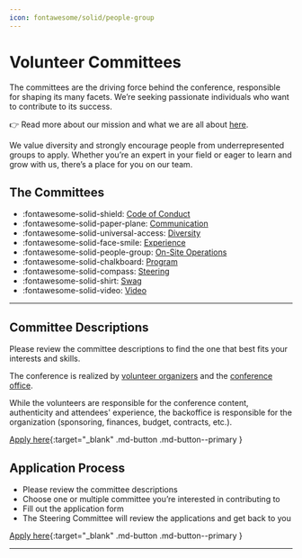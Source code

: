 ```yaml
---
icon: fontawesome/solid/people-group
---
```

# Volunteer Committees

The committees are the driving force behind the conference, responsible for shaping its many facets. We’re seeking
passionate individuals who want to contribute to its success.

👉 Read more about our mission and what we are all about [here](../mission.md).

We value diversity and strongly encourage people from underrepresented groups to apply. Whether you’re an expert in your
field or eager to learn and grow with us, there’s a place for you on our team.

## The Committees

- :fontawesome-solid-shield: [Code of Conduct](code-of-conduct.md)
- :fontawesome-solid-paper-plane: [Communication](communication.md)
- :fontawesome-solid-universal-access: [Diversity](diversity.md)
- :fontawesome-solid-face-smile: [Experience](experience.md)
- :fontawesome-solid-people-group: [On-Site Operations](on-site-ops.md)
- :fontawesome-solid-chalkboard: [Program](program.md)
- :fontawesome-solid-compass: [Steering](steering.md)
- :fontawesome-solid-shirt: [Swag](#swag.md)
- :fontawesome-solid-video:  [Video](video.md)

---

## Committee Descriptions

Please review the committee descriptions to find the one that best fits your interests and skills.

The conference is realized by [volunteer organizers](index.md) and the [conference office](../office/index.md).

While the volunteers are responsible for the conference content, authenticity and attendees' experience,
the backoffice is responsible for the organization (sponsoring, finances, budget, contracts, etc.).

[Apply here]({{config.extra.event.apply_url_committees}}){:target="_blank" .md-button .md-button--primary }


## Application Process

* Please review the committee descriptions
* Choose one or multiple committee you’re interested in contributing to
* Fill out the application form
* The Steering Committee will review the applications and get back to you

[Apply here]({{config.extra.event.apply_url_committees}}){:target="_blank" .md-button .md-button--primary }

---